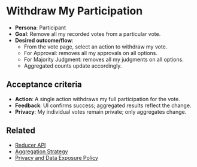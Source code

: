 # Withdraw My Participation

- **Persona**: Participant
- **Goal**: Remove all my recorded votes from a particular vote.
- **Desired outcome/flow**:
  - From the vote page, select an action to withdraw my vote.
  - For Approval: removes all my approvals on all options.
  - For Majority Judgment: removes all my judgments on all options.
  - Aggregated counts update accordingly.

## Acceptance criteria
- **Action**: A single action withdraws my full participation for the vote.
- **Feedback**: UI confirms success; aggregated results reflect the change.
- **Privacy**: My individual votes remain private; only aggregates change.

## Related
- [Reducer API](../server/reducer-api.md)
- [Aggregation Strategy](../server/aggregation-strategy.md)
- [Privacy and Data Exposure Policy](../server/privacy-and-data-exposure-policy.md)
